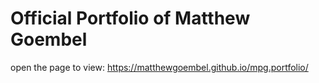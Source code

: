 # Official Portfolio of Matthew Goembel
open the page to view: https://matthewgoembel.github.io/mpg.portfolio/
